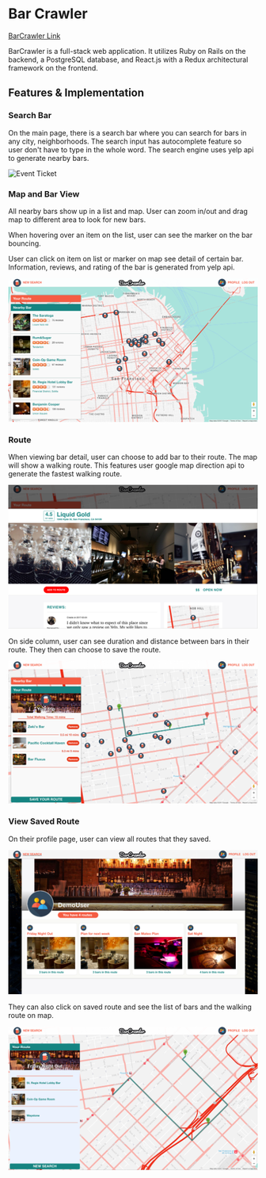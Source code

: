 # Bar Crawler

[BarCrawler Link](https://barcrawlersf.herokuapp.com/)

BarCrawler is a full-stack web application. It utilizes Ruby on Rails on the backend, a PostgreSQL database, and React.js with a Redux architectural framework on the frontend.

## Features & Implementation

### Search Bar

On the main page, there is a search bar where you can search for bars in any city, neighborhoods. The search input has autocomplete feature so user don't have to type in the whole word. The search engine uses yelp api to generate nearby bars.

<img src="http://res.cloudinary.com/dtoyiojuy/video/upload/q_100/v1493241509/bar1_iogf39.gif" alt="Event Ticket" />

### Map and Bar View
All nearby bars show up in a list and map. User can zoom in/out and drag map to different area to look for new bars.

When hovering over an item on the list, user can see the marker on the bar bouncing.

User can click on item on list or marker on map see detail of certain bar. Information, reviews, and rating of the bar is generated from yelp api.

<img src="docs/readmepics/mapview.png" alt="Event Ticket" />

### Route
When viewing bar detail, user can choose to add bar to their route. The map will show a walking route. This features user google map direction api to generate the fastest walking route.

<img src="docs/readmepics/bardetail.png" alt="Event Ticket" />


On side column, user can see duration and distance between bars in their route. They then can choose to save the route.

<img src="docs/readmepics/route.png" alt="Event Ticket" />

### View Saved Route
On their profile page, user can view all routes that they saved.

<img src="docs/readmepics/user.png" alt="Event Ticket" />

They can also click on saved route and see the list of bars and the walking route on map.

<img src="docs/readmepics/savedroute.png" alt="Event Ticket" />
